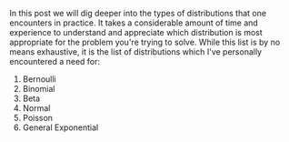 

In this post we will dig deeper into the types of distributions that one encounters in practice. It takes a considerable amount of 
time and experience to understand and appreciate which distribution is most appropriate for the problem you're trying to solve.
While this list is by no means exhaustive, it is the list of distributions which I've personally encountered a need for:

1) Bernoulli
2) Binomial
3) Beta
4) Normal
5) Poisson
6) General Exponential

